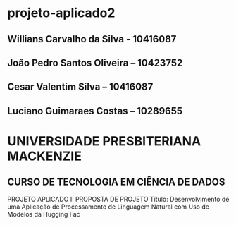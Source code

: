 # projeto-aplicado2
## Willians Carvalho da Silva - 10416087
## João Pedro Santos Oliveira – 10423752
## Cesar Valentim Silva – 10416087
## Luciano Guimaraes Costas – 10289655

# UNIVERSIDADE PRESBITERIANA MACKENZIE
## CURSO DE TECNOLOGIA EM CIÊNCIA DE DADOS
PROJETO APLICADO II
PROPOSTA DE PROJETO
Título: Desenvolvimento de uma Aplicação de Processamento de Linguagem
Natural com Uso de Modelos da Hugging Fac


